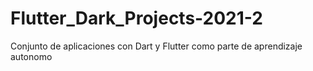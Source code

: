 # Flutter_Dark_Projects-2021-2
 Conjunto de aplicaciones con Dart y Flutter como parte de aprendizaje autonomo
